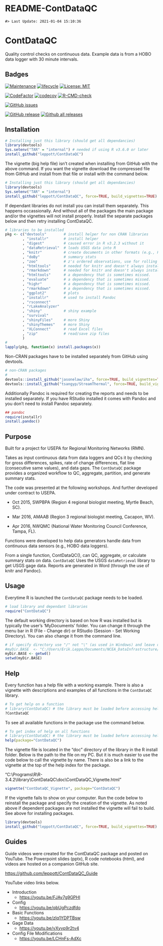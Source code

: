 README-ContDataQC
================

<!-- README.md is generated from README.Rmd. Please edit that file -->

    #> Last Update: 2021-01-04 15:10:36

# ContDataQC

Quality control checks on continuous data. Example data is from a HOBO
data logger with 30 minute intervals.

## Badges

[![Maintenance](https://img.shields.io/badge/Maintained%3F-yes-green.svg)](https://GitHub.com/leppott/ContDataQC/graphs/commit-activity)
[![lifecycle](https://img.shields.io/badge/lifecycle-stable-green.svg)](https://www.tidyverse.org/lifecycle/#stable)
[![License:
MIT](https://img.shields.io/badge/license-MIT-blue.svg)](https://cran.r-project.org/web/licenses/MIT)

[![CodeFactor](https://www.codefactor.io/repository/github/leppott/ContDataQC/badge)](https://www.codefactor.io/repository/github/leppott/ContDataQC)
[![codecov](https://codecov.io/gh/leppott/ContDataQC/branch/master/graph/badge.svg)](https://codecov.io/gh/leppott/ContDataQC)
[![R-CMD-check](https://github.com/leppott/ContDataQC/workflows/R-CMD-check/badge.svg)](https://github.com/leppott/ContDataQC/actions)

[![GitHub
issues](https://img.shields.io/github/issues/leppott/ContDataQC.svg)](https://GitHub.com/leppott/ContDataQC/issues/)

[![GitHub
release](https://img.shields.io/github/release/leppott/ContDataQC.svg)](https://GitHub.com/leppott/ContDataQC/releases/)
[![Github all
releases](https://img.shields.io/github/downloads/leppott/ContDataQC/total.svg)](https://GitHub.com/leppott/ContDataQC/releases/)

## Installation

``` r
# Installing just this library (should get all dependancies)
library(devtools) 
Sys.setenv("TAR" = "internal") # needed if using R v3.6.0 or later
install_github("leppott/ContDataQC")
```

The vignette (big help file) isn’t created when installing from GitHub
with the above command. If you want the vignette download the compressed
file from GitHub and install from that file or install with the command
below.

``` r
# Installing just this library (should get all dependancies)
library(devtools) 
Sys.setenv("TAR" = "internal")
install_github("leppott/ContDataQC", force=TRUE, build_vignettes=TRUE)
```

If dependant libraries do not install you can install them separately.
This happens occassionally. And without all of the packages the main
package and/or the vignettes will not install properly. Install the
separate packages below and then retry installing ContDataQC.

``` r
# libraries to be installed
pkg <- c("devtools"        # install helper for non CRAN libraries
        , "installr"       # install helper
        , "digest"         # caused error in R v3.2.3 without it
        , "dataRetrieval"  # loads USGS data into R
        , "knitr"          # create documents in other formats (e.g., PDF or Word)
        , "doBy"           # summary stats
        , "zoo"            # z's ordered observations, use for rolling sd calc
        , "htmltools"      # needed for knitr and doesn't always install properly with Pandoc
        , "rmarkdown"      # needed for knitr and doesn't always install properly with Pandoc
        , "htmltools"      # a dependency that is sometimes missed.
        , "evaluate"       # a dependency that is sometimes missed.
        , "highr"          # a dependency that is sometimes missed.
        , "rmarkdown"      # a dependency that is sometimes missed.
        , "ggplot2"        # plots
        , "installr"       # used to install Pandoc
        , "rsconnect"
        , "rLakeAnalyzer"
        , "shiny"          # shiny example
        , "survival"
        , "shinyFiles"     # more Shiny
        , "shinyThemes"    # more Shiny
        , "XLConnect"      # read Excel files
        , "zip"            # read/save zip files
        )
#
lapply(pkg, function(x) install.packages(x))
```

Non-CRAN packages have to be installed separately from GitHub using
devtools.

``` r
# non-CRAN packages
#
devtools::install_github("jasonelaw/iha", force=TRUE, build_vignettes=TRUE)
devtools::install_github("tsangyp/StreamThermal", force=TRUE, build_vignettes=TRUE)
```

Additionally Pandoc is required for creating the reports and needs to be
installed separately. If you have RStudio installed it comes with Pandoc
and you don’t need to install Pandoc separately.

``` r
## pandoc
require(installr)
install.pandoc()
```

## Purpose

Built for a project for USEPA for Regional Monitoring Networks (RMN).

Takes as input continuous data from data loggers and QCs it by checking
for gross differences, spikes, rate of change differences, flat line
(consecutive same values), and data gaps. The `ContDataQC` package
provides a organized workflow to QC, aggregate, partition, and generate
summary stats.

The code was presented at the following workshops. And further developed
under contract to USEPA.

  - Oct 2015, SWPBPA (Region 4 regional biologist meeting, Myrtle Beach,
    SC).

  - Mar 2016, AMAAB (Region 3 regional biologist meeting, Cacapon, WV).

  - Apr 2016, NWQMC (National Water Monitoring Council Conference,
    Tampa, FL).

Functions were developed to help data generators handle data from
continuous data sensors (e.g., HOBO data loggers).

From a single function, ContDataQC(), can QC, aggregate, or calculate
summary stats on data. `ContDataQC` Uses the USGS `dataRetrieval`
library to get USGS gage data. Reports are generated in Word (through
the use of knitr and Pandoc).

## Usage

Everytime R is launched the `ContDataQC` package needs to be loaded.

``` r
# load library and dependant libraries
require("ContDataQC")
```

The default working directory is based on how R was installed but is
typically the user’s ‘MyDocuments’ folder. You can change it through the
menu bar in R (File - Change dir) or RStudio (Session - Set Working
Directory). You can also change it from the command line.

``` r
# if specify directory use "/" not "\" (as used in Windows) and leave off final "/" (example below).
#myDir.BASE  <- "C:/Users/Erik.Leppo/Documents/NCEA_DataInfrastructure/Erik"
myDir.BASE <- getwd()
setwd(myDir.BASE)
```

## Help

Every function has a help file with a working example. There is also a
vignette with descriptions and examples of all functions in the
`ContDataQC` library.

``` r
# To get help on a function
# library(ContDataQC) # the library must be loaded before accessing help
?ContDataQC
```

To see all available functions in the package use the command below.

``` r
# To get index of help on all functions
# library(ContDataQC) # the library must be loaded before accessing help
help(package="ContDataQC")
```

The vignette file is located in the “doc” directory of the library in
the R install folder. Below is the path to the file on my PC. But it is
much easier to use the code below to call the vignette by name. There is
also be a link to the vignette at the top of the help index for the
package.

“C:\\Programs\\R\\R-3.4.2\\library\\ContDataQC\\doc\\ContDataQC\_Vignette.html”

``` r
vignette("ContDataQC_Vignette", package="ContDataQC")
```

If the vignette fails to show on your computer. Run the code below to
reinstall the package and specify the creation of the vignette. As noted
above if dependent packages are not installed the vignette will fail to
build. See above for installing packages.

``` r
library(devtools)
install_github("leppott/ContDataQC", force=TRUE, build_vignettes=TRUE)
```

## Guides

Guide videos were created for the ContDataQC package and posted on
YouTube. The Powerpoint slides (pptx), R code notebooks (html), and
videos are hosted on a companion GitHub site.

<https://github.com/leppott/ContDataQC_Guide>

YouTube video links below.

  - Introduction
      - <https://youtu.be/FJAv7g9GPHI>
  - Config
      - <https://youtu.be/qbUgPczdfdo>
  - Basic Functions
      - <https://youtu.be/zlq1YDPTBsw>
  - Gage Data
      - <https://youtu.be/vXyvp9r2tv4>
  - Config File Modifications
      - <https://youtu.be/LCHnFs-AdXc>
